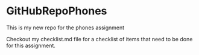 GitHubRepoPhones
================

This is my new repo for the phones assignment

Checkout my checklist.md file for a checklist of items that need to be done for this assignment.
